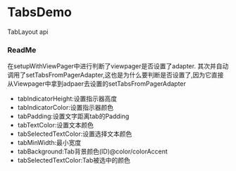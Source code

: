 # TabsDemo
TabLayout api

### ReadMe ###
在setupWithViewPager中进行判断了viewpager是否设置了adapter.
其次并自动调用了setTabsFromPagerAdapter,这也是为什么要判断是否设置了,因为它直接从Viewpager中拿到adpaer去设置的setTabsFromPagerAdapter

- tabIndicatorHeight:设置指示器高度
- tabIndicatorColor:设置指示器颜色
- tabPadding:设置文字距离tab的Padding
- tabTextColor:设置文本颜色
- tabSelectedTextColor:设置选择文本颜色
- tabMinWidth:最小宽度
- tabBackground:Tab背景颜色(ID)@color/colorAccent
- tabSelectedTextColor:Tab被选中的颜色
